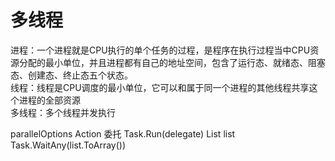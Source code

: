 # 多线程

进程：一个进程就是CPU执行的单个任务的过程，是程序在执行过程当中CPU资源分配的最小单位，并且进程都有自己的地址空间，包含了运行态、就绪态、阻塞态、创建态、终止态五个状态。  
线程：线程是CPU调度的最小单位，它可以和属于同一个进程的其他线程共享这个进程的全部资源  
多线程：多个线程并发执行

parallelOptions 
Action 委托
Task.Run(delegate)
List<Task> list
Task.WaitAny(list.ToArray())